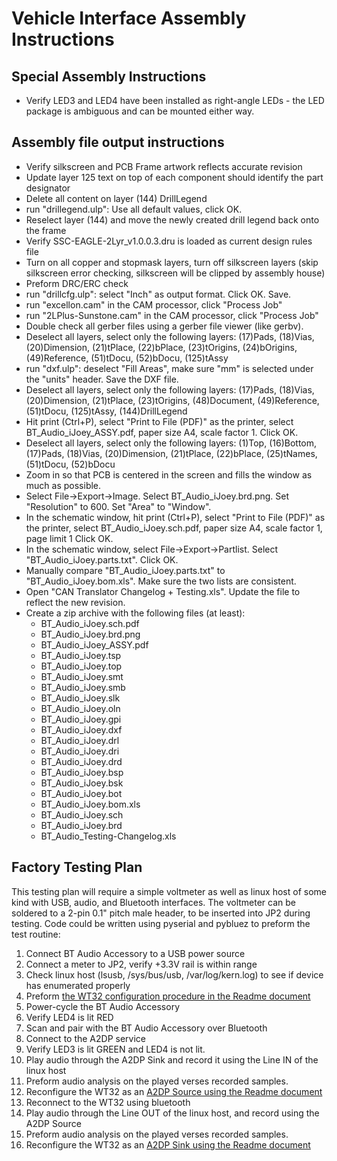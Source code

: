 Vehicle Interface Assembly Instructions
=======================================

Special Assembly Instructions
-----------------------------

*	Verify LED3 and LED4 have been installed  as right-angle LEDs - the LED
	package is ambiguous and can be mounted either way.

Assembly file output instructions
---------------------------------

*	Verify silkscreen and PCB Frame artwork reflects accurate revision
*	Update layer 125 text on top of each component should identify the part
	designator
*	Delete all content on layer (144) DrillLegend
*	run "drillegend.ulp": Use all default values, click OK.
*	Reselect layer (144) and move the newly created drill legend back onto the
	frame
*	Verify SSC-EAGLE-2Lyr_v1.0.0.3.dru is loaded as current design rules file
*	Turn on all copper and stopmask layers, turn off silkscreen layers (skip
	silkscreen error checking, silkscreen will be clipped by assembly house)
*	Preform DRC/ERC check
*	run "drillcfg.ulp": select "Inch" as output format.  Click OK.  Save.
*	run "excellon.cam" in the CAM processor, click "Process Job"
*	run "2LPlus-Sunstone.cam" in the CAM processor, click "Process Job"
*	Double check all gerber files using a gerber file viewer (like gerbv).
*	Deselect all layers, select only the following layers:
	(17)Pads, (18)Vias, (20)Dimension, (21)tPlace, (22)bPlace, (23)tOrigins,
	(24)bOrigins, (49)Reference, (51)tDocu, (52)bDocu, (125)tAssy
*	run "dxf.ulp": deselect "Fill Areas", make sure "mm" is selected under the
	"units" header.  Save the DXF file.
*	Deselect all layers, select only the following layers:
	(17)Pads, (18)Vias, (20)Dimension, (21)tPlace, (23)tOrigins, (48)Document,
	(49)Reference, (51)tDocu, (125)tAssy, (144)DrillLegend
*	Hit print (Ctrl+P), select "Print to File (PDF)" as the printer, select
	BT_Audio_iJoey_ASSY.pdf, paper size A4, scale factor 1.  Click OK.
*	Deselect all layers, select only the following layers:
	(1)Top, (16)Bottom, (17)Pads, (18)Vias, (20)Dimension, (21)tPlace,
	(22)bPlace, (25)tNames, (51)tDocu, (52)bDocu
*	Zoom in so that PCB is centered in the screen and fills the window as much
	as possible.
*	Select File->Export->Image.  Select BT_Audio_iJoey.brd.png.  Set
	"Resolution" to 600.  Set "Area" to "Window".
*	In the schematic window, hit print (Ctrl+P), select "Print to File (PDF)" as
	the printer, select BT_Audio_iJoey.sch.pdf, paper size A4, scale factor 1,
	page limit 1  Click OK.
*	In the schematic window, select File->Export->Partlist.  Select
	"BT_Audio_iJoey.parts.txt".  Click OK.
*	Manually compare "BT_Audio_iJoey.parts.txt" to "BT_Audio_iJoey.bom.xls".
	Make sure the two lists are consistent.
*	Open "CAN Translator Changelog + Testing.xls".  Update the file to reflect
	the new revision.
*	Create a zip archive with the following files (at least):
	*	BT_Audio_iJoey.sch.pdf
	*	BT_Audio_iJoey.brd.png
	*	BT_Audio_iJoey_ASSY.pdf
	*	BT_Audio_iJoey.tsp
	*	BT_Audio_iJoey.top
	*	BT_Audio_iJoey.smt
	*	BT_Audio_iJoey.smb
	*	BT_Audio_iJoey.slk
	*	BT_Audio_iJoey.oln
	*	BT_Audio_iJoey.gpi
	*	BT_Audio_iJoey.dxf
	*	BT_Audio_iJoey.drl
	*	BT_Audio_iJoey.dri
	*	BT_Audio_iJoey.drd
	*	BT_Audio_iJoey.bsp
	*	BT_Audio_iJoey.bsk
	*	BT_Audio_iJoey.bot
	*	BT_Audio_iJoey.bom.xls
	*	BT_Audio_iJoey.sch
	*	BT_Audio_iJoey.brd
	*	BT_Audio_Testing-Changelog.xls

Factory Testing Plan
--------------------

This testing plan will require a simple voltmeter as well as linux host of some
kind with USB, audio, and Bluetooth interfaces.  The voltmeter can be soldered
to a 2-pin 0.1" pitch male header, to be inserted into JP2 during testing.  Code
could be written using pyserial and pybluez to preform the test routine:

1.	Connect BT Audio Accessory to a USB power source
1.	Connect a meter to JP2, verify +3.3V rail is within range
1.	Check linux host (lsusb, /sys/bus/usb, /var/log/kern.log) to see if device
	has enumerated properly
1.	Preform [the WT32 configuration procedure in the Readme document](./README.html#how-to-program)
1.	Power-cycle the BT Audio Accessory
1.	Verify LED4 is lit RED
1.	Scan and pair with the BT Audio Accessory over Bluetooth
1.	Connect to the A2DP service
1.	Verify LED3 is lit GREEN and LED4 is not lit.
1.	Play audio through the A2DP Sink and record it using the Line IN of the
	linux host
1.	Preform audio analysis on the played verses recorded samples.
1.	Reconfigure the WT32 as an [A2DP Source using the Readme document](./README.html#a2dp-source-audio-from-microphone-to-bluetooth)
1.	Reconnect to the WT32 using bluetooth
1.	Play audio through the Line OUT of the linux host, and record using the A2DP
	Source
1.	Preform audio analysis on the played verses recorded samples.
1.	Reconfigure the WT32 as an [A2DP Sink using the Readme document](./README.html#a2dp-sink-audio-from-bluetooth-to-speaker)
